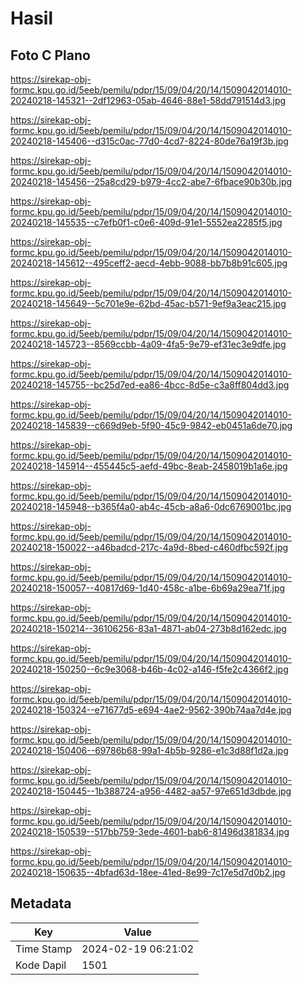# Hasil

## Foto C Plano

https://sirekap-obj-formc.kpu.go.id/5eeb/pemilu/pdpr/15/09/04/20/14/1509042014010-20240218-145321--2df12963-05ab-4646-88e1-58dd791514d3.jpg

https://sirekap-obj-formc.kpu.go.id/5eeb/pemilu/pdpr/15/09/04/20/14/1509042014010-20240218-145406--d315c0ac-77d0-4cd7-8224-80de76a19f3b.jpg

https://sirekap-obj-formc.kpu.go.id/5eeb/pemilu/pdpr/15/09/04/20/14/1509042014010-20240218-145456--25a8cd29-b979-4cc2-abe7-6fbace90b30b.jpg

https://sirekap-obj-formc.kpu.go.id/5eeb/pemilu/pdpr/15/09/04/20/14/1509042014010-20240218-145535--c7efb0f1-c0e6-409d-91e1-5552ea2285f5.jpg

https://sirekap-obj-formc.kpu.go.id/5eeb/pemilu/pdpr/15/09/04/20/14/1509042014010-20240218-145612--495ceff2-aecd-4ebb-9088-bb7b8b91c605.jpg

https://sirekap-obj-formc.kpu.go.id/5eeb/pemilu/pdpr/15/09/04/20/14/1509042014010-20240218-145649--5c701e9e-62bd-45ac-b571-9ef9a3eac215.jpg

https://sirekap-obj-formc.kpu.go.id/5eeb/pemilu/pdpr/15/09/04/20/14/1509042014010-20240218-145723--8569ccbb-4a09-4fa5-9e79-ef31ec3e9dfe.jpg

https://sirekap-obj-formc.kpu.go.id/5eeb/pemilu/pdpr/15/09/04/20/14/1509042014010-20240218-145755--bc25d7ed-ea86-4bcc-8d5e-c3a8ff804dd3.jpg

https://sirekap-obj-formc.kpu.go.id/5eeb/pemilu/pdpr/15/09/04/20/14/1509042014010-20240218-145839--c669d9eb-5f90-45c9-9842-eb0451a6de70.jpg

https://sirekap-obj-formc.kpu.go.id/5eeb/pemilu/pdpr/15/09/04/20/14/1509042014010-20240218-145914--455445c5-aefd-49bc-8eab-2458019b1a6e.jpg

https://sirekap-obj-formc.kpu.go.id/5eeb/pemilu/pdpr/15/09/04/20/14/1509042014010-20240218-145948--b365f4a0-ab4c-45cb-a8a6-0dc6769001bc.jpg

https://sirekap-obj-formc.kpu.go.id/5eeb/pemilu/pdpr/15/09/04/20/14/1509042014010-20240218-150022--a46badcd-217c-4a9d-8bed-c460dfbc592f.jpg

https://sirekap-obj-formc.kpu.go.id/5eeb/pemilu/pdpr/15/09/04/20/14/1509042014010-20240218-150057--40817d69-1d40-458c-a1be-6b69a29ea71f.jpg

https://sirekap-obj-formc.kpu.go.id/5eeb/pemilu/pdpr/15/09/04/20/14/1509042014010-20240218-150214--36106256-83a1-4871-ab04-273b8d162edc.jpg

https://sirekap-obj-formc.kpu.go.id/5eeb/pemilu/pdpr/15/09/04/20/14/1509042014010-20240218-150250--6c9e3068-b46b-4c02-a146-f5fe2c4366f2.jpg

https://sirekap-obj-formc.kpu.go.id/5eeb/pemilu/pdpr/15/09/04/20/14/1509042014010-20240218-150324--e71677d5-e694-4ae2-9562-390b74aa7d4e.jpg

https://sirekap-obj-formc.kpu.go.id/5eeb/pemilu/pdpr/15/09/04/20/14/1509042014010-20240218-150406--69786b68-99a1-4b5b-9286-e1c3d88f1d2a.jpg

https://sirekap-obj-formc.kpu.go.id/5eeb/pemilu/pdpr/15/09/04/20/14/1509042014010-20240218-150445--1b388724-a956-4482-aa57-97e651d3dbde.jpg

https://sirekap-obj-formc.kpu.go.id/5eeb/pemilu/pdpr/15/09/04/20/14/1509042014010-20240218-150539--517bb759-3ede-4601-bab6-81496d381834.jpg

https://sirekap-obj-formc.kpu.go.id/5eeb/pemilu/pdpr/15/09/04/20/14/1509042014010-20240218-150635--4bfad63d-18ee-41ed-8e99-7c17e5d7d0b2.jpg


## Metadata

| Key        | Value               |
| ---------- | ------------------- |
| Time Stamp | 2024-02-19 06:21:02 |
| Kode Dapil | 1501                |



